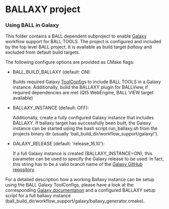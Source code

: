 # BALLAXY project
### Using BALL in Galaxy

This folder contains a BALL dependent subproject to enable [Galaxy] workflow support for BALL TOOLS.
The project is configured and included by the top level BALL project. It is available as build target *ballaxy* 
and excluded from default build targets.

The following configure options are provided as CMake flags:

- BALL_BUILD_BALLAXY (default: ON): 

  Builds required Galaxy [ToolConfig]s to include BALL TOOLS in a Galaxy instance.
  Additionally, build the BALLAXY plugin for BALLView, if required dependencies are met 
  (Qt5 WebEngine, BALL VIEW target available) 

- BALLAXY_INSTANCE (default: OFF):

  Additionally, create a fully configured Galaxy instance that includes BALLAXY.
  If ballaxy target has successfully been built, the Galaxy instance can be started
  using the bash script run_ballaxy.sh from the projects binary dir 
  (usually 'ball_build_dir/workflow_support/galaxy/').

- GALAXY_RELEASE (default: 'release_16.10'):

  If a full Galaxy instance is created (BALLAXY_INSTANCE=ON), this parameter can be used 
  to specify the Galaxy release to be used. In fact, this string has to be a valid 
  branch name of the [Galaxy GitHub repository].

For a detailed description how a working Ballaxy instance can be setup using the BALL Galaxy ToolConfigs,
please have a look at the corresponding [Galaxy documentation] and a configured BALLAXY setup script 
for a full ballaxy instance (ball_build_dir/workflow_support/galaxy/ballaxy_generator.cmake).


[Galaxy]: https://galaxyproject.org
[Galaxy documentation]: https://new.galaxyproject.org/Admin/Tools/AddToolTutorial
[Galaxy GitHub repository]: https://github.com/galaxyproject/galaxy
[ToolConfig]: https://wiki.galaxyproject.org/Admin/Tools/ToolConfigSyntax
